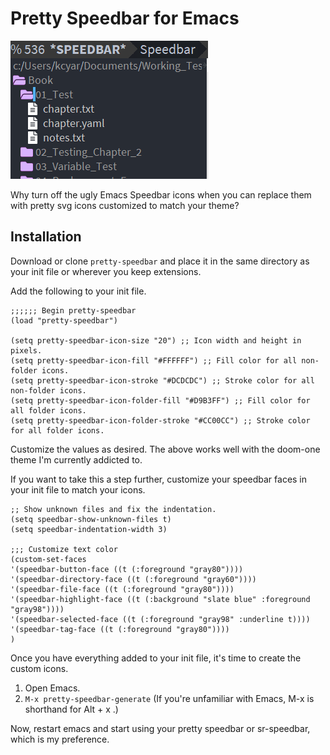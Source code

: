 # Pretty Speedbar for Emacs

![Pretty speedbar customized for a dark theme](pretty_speedbar_sample_dark.png)

Why turn off the ugly Emacs Speedbar icons when you can replace them with pretty svg icons customized to match your theme?

## Installation

Download or clone `pretty-speedbar` and place it in the same directory as your init file or wherever you keep extensions.

Add the following to your init file.

```
;;;;;; Begin pretty-speedbar
(load "pretty-speedbar")

(setq pretty-speedbar-icon-size "20") ;; Icon width and height in pixels.
(setq pretty-speedbar-icon-fill "#FFFFFF") ;; Fill color for all non-folder icons.
(setq pretty-speedbar-icon-stroke "#DCDCDC") ;; Stroke color for all non-folder icons.
(setq pretty-speedbar-icon-folder-fill "#D9B3FF") ;; Fill color for all folder icons.
(setq pretty-speedbar-icon-folder-stroke "#CC00CC") ;; Stroke color for all folder icons.
```

Customize the values as desired. The above works well with the doom-one theme I'm currently addicted to.

If you want to take this a step further, customize your speedbar faces in your init file to match your icons.

```
;; Show unknown files and fix the indentation.
(setq speedbar-show-unknown-files t)
(setq speedbar-indentation-width 3)

;;; Customize text color
(custom-set-faces
'(speedbar-button-face ((t (:foreground "gray80"))))
'(speedbar-directory-face ((t (:foreground "gray60"))))
'(speedbar-file-face ((t (:foreground "gray80"))))
'(speedbar-highlight-face ((t (:background "slate blue" :foreground "gray98"))))
'(speedbar-selected-face ((t (:foreground "gray98" :underline t))))
'(speedbar-tag-face ((t (:foreground "gray80"))))
)
```

Once you have everything added to your init file, it's time to create the custom icons.

1. Open Emacs.
2. `M-x pretty-speedbar-generate` (If you're unfamiliar with Emacs, M-x is shorthand for Alt + x .)

Now, restart emacs and start using your pretty speedbar or sr-speedbar, which is my preference.